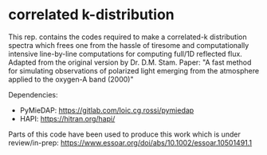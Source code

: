 # correlated k-distribution

This rep. contains the codes required to make a correlated-k 
distribution spectra which frees one from the hassle 
of tiresome and computationally intensive line-by-line computations for computing full/1D reflected flux. 
Adapted from the original version by Dr. D.M. Stam. 
Paper: "A fast method for simulating observations of polarized light emerging from the atmosphere applied to the oxygen-A band (2000)"

Dependencies:
- PyMieDAP: https://gitlab.com/loic.cg.rossi/pymiedap
- HAPI: https://hitran.org/hapi/

Parts of this code have been used to produce this work which is under review/in-prep: https://www.essoar.org/doi/abs/10.1002/essoar.10501491.1
